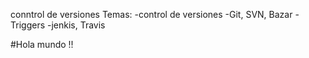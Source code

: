 conntrol de versiones
Temas:
 -control de versiones
   -Git, SVN, Bazar
 -Triggers
   -jenkis, Travis

#Hola mundo !!

